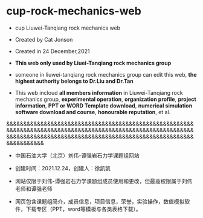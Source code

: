 # cup-rock-mechanics-web
- cup Liuwei-Tanqiang rock mechanics web

- Created by Cat Jonson

- Created in 24 December,2021

- **This web only used by Liuei-Tanqiang rock mechanics group**

- someone in liuwei-tanqiang rock mechanics group can edit this web, **the highest authority belongs to Dr.Liu and Dr.Tan**

- This web incloud **all members information** in Liuwei-Tanqiang rock mechanics group, **experimental operation**, **organization profile**, **project information**, **PPT or WORD Template download**, **numerical simulation software download and course**, **honourable reputation**, et al.

&&&&&&&&&&&&&&&&&&&&&&&&&&&&&&&&&&&&&&&&&&&&&&&&&&&&&&&&&&&&&&&&&&&&&&&&&&&&&&&&&&&&&&&&&&&&&&&&&&&&&&&&&&&&&&&&&&&&&&&&&&&&&&&&&&&&&&&&&&&&&&&&&&&&&&&&&&&&&&&&&&&&&&&&&&&&&&&&

- 中国石油大学（北京）刘伟-谭强岩石力学课题组网站

- 创建时间：2021.12.24，创建人：徐凯凯

- 网站仅限于刘伟-谭强岩石力学课题组成员使用和更改，但最高权限属于刘伟老师和谭强老师

- 网页包含课题组简介，成员信息，项目信息，荣誉，实验操作，数值模拟软件，下载专区（PPT，word等模板与各类表格下载）。
